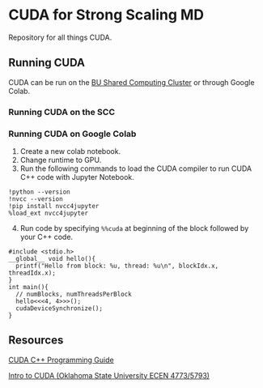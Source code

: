 # CUDA for Strong Scaling MD
Repository for all things CUDA.

## Running CUDA
CUDA can be run on the [BU Shared Computing Cluster](https://www.bu.edu/tech/support/research/system-usage/connect-scc/scc-ondemand/) or through Google Colab.

### Running CUDA on the SCC
<Add instructions here.>
  
### Running CUDA on Google Colab
1. Create a new colab notebook.
2. Change runtime to GPU.
3. Run the following commands to load the CUDA compiler to run CUDA C++ code with Jupyter Notebook.
```
!python --version
!nvcc --version
!pip install nvcc4jupyter
%load_ext nvcc4jupyter
```
4. Run code by specifying `%%cuda` at beginning of the block followed by your C++ code.
```%%cuda
#include <stdio.h>
__global__ void hello(){
  printf("Hello from block: %u, thread: %u\n", blockIdx.x, threadIdx.x);
}
int main(){
  // numBlocks, numThreadsPerBlock
  hello<<<4, 4>>>();
  cudaDeviceSynchronize();
}
```



## Resources
[CUDA C++ Programming Guide](https://docs.nvidia.com/cuda/cuda-c-programming-guide/)

[Intro to CUDA (Oklahoma State University ECEN 4773/5793)](https://www.youtube.com/playlist?list=PLC6u37oFvF40BAm7gwVP7uDdzmW83yHPe)
